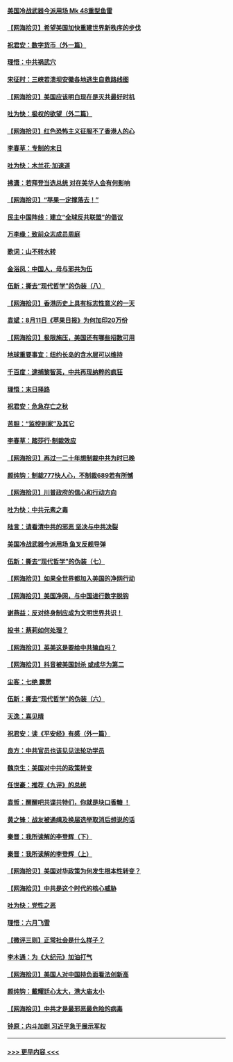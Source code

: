 #### [美国冷战武器今派用场 Mk 48重型鱼雷](../pages/nsc993/n12335354.md?t=08170151) 
#### [【网海拾贝】希望美国加快重建世界新秩序的步伐](../pages/nsc993/n12334224.md?t=08170151) 
#### [祝君安：数字货币（外一篇）](../pages/nsc993/n12334186.md?t=08170151) 
#### [理悟：中共祸武穴](../pages/nsc993/n12333962.md?t=08170151) 
#### [宋征时：三峡若溃坝安徽各地逃生自救路线图](../pages/nsc993/n12332450.md?t=08170151) 
#### [【网海拾贝】美国应该明白现在是灭共最好时机](../pages/nsc993/n12332313.md?t=08170151) 
#### [吐为快：极权的欲望（外二篇）](../pages/nsc993/n12332089.md?t=08170151) 
#### [【网海拾贝】红色恐怖主义征服不了香港人的心](../pages/nsc993/n12329296.md?t=08170151) 
#### [李春草：专制的末日](../pages/nsc993/n12329079.md?t=08170151) 
#### [吐为快：木兰花‧加速道](../pages/nsc993/n12327366.md?t=08170151) 
#### [拂潇：若拜登当选总统 对在美华人会有何影响](../pages/nsc993/n12295996.md?t=08170151) 
#### [【网海拾贝】“苹果一定撑落去！”](../pages/nsc993/n12326784.md?t=08170151) 
#### [民主中国阵线：建立“全球反共联盟”的倡议](../pages/nsc993/n12324177.md?t=08170151) 
#### [万李缘：致前众志成员周庭](../pages/nsc993/n12324635.md?t=08170151) 
#### [歌词：山不转水转](../pages/nsc993/n12324599.md?t=08170151) 
#### [金浴凤：中国人，毋与邪共为伍](../pages/nsc993/n12324257.md?t=08170151) 
#### [伍新：撕去“现代哲学”的伪装（八）](../pages/nsc993/n12324188.md?t=08170151) 
#### [【网海拾贝】香港历史上具有标志性意义的一天](../pages/nsc993/n12324021.md?t=08170151) 
#### [袁斌：8月11日《苹果日报》为何加印20万份](../pages/nsc993/n12323955.md?t=08170151) 
#### [【网海拾贝】极限施压，美国还有哪些招数可用](../pages/nsc993/n12322512.md?t=08170151) 
#### [地球重要事宜：纽约长岛的含水层可以维持](../pages/nsc993/n12321844.md?t=08170151) 
#### [千百度：逮捕黎智英，中共再现纳粹的疯狂](../pages/nsc993/n12321777.md?t=08170151) 
#### [理悟：末日择路](../pages/nsc993/n12320812.md?t=08170151) 
#### [祝君安：危急存亡之秋](../pages/nsc993/n12320795.md?t=08170151) 
#### [苦胆：“监控到家”及其它](../pages/nsc993/n12320751.md?t=08170151) 
#### [李春草：踏莎行·制裁效应](../pages/nsc993/n12318290.md?t=08170151) 
#### [【网海拾贝】再过一二十年想制裁中共为时已晚](../pages/nsc993/n12318195.md?t=08170151) 
#### [颜纯钩：制裁777快人心，不制裁689若有所憾](../pages/nsc993/n12316912.md?t=08170151) 
#### [【网海拾贝】川普政府的信心和行动方向](../pages/nsc993/n12316673.md?t=08170151) 
#### [吐为快：中共元素之毒](../pages/nsc993/n12316547.md?t=08170151) 
#### [陆言：请看清中共的邪恶 坚决与中共决裂](../pages/nsc993/n12315784.md?t=08170151) 
#### [美国冷战武器今派用场 鱼叉反舰导弹](../pages/nsc993/n12316258.md?t=08170151) 
#### [伍新：撕去“现代哲学”的伪装（七）](../pages/nsc993/n12315846.md?t=08170151) 
#### [【网海拾贝】如果全世界都加入美国的净网行动](../pages/nsc993/n12315588.md?t=08170151) 
#### [【网海拾贝】美国净网，与中国进行数字脱钩](../pages/nsc993/n12312813.md?t=08170151) 
#### [谢燕益：反对终身制应成为文明世界共识！](../pages/nsc993/n12310465.md?t=08170151) 
#### [投书：蔡莉如何处理？](../pages/nsc993/n12310224.md?t=08170151) 
#### [【网海拾贝】英美这是要给中共输血吗？](../pages/nsc993/n12307646.md?t=08170151) 
#### [【网海拾贝】抖音被美国封杀 或成华为第二](../pages/nsc993/n12305277.md?t=08170151) 
#### [尘客：七绝 霹雳](../pages/nsc993/n12304053.md?t=08170151) 
#### [伍新：撕去“现代哲学”的伪装（六）](../pages/nsc993/n12303243.md?t=08170151) 
#### [天逸：喜见晴](../pages/nsc993/n12303226.md?t=08170151) 
#### [祝君安：读《平安经》有感（外一篇）](../pages/nsc993/n12303170.md?t=08170151) 
#### [良方：中共官员也该见见法轮功学员](../pages/nsc993/n12302985.md?t=08170151) 
#### [魏京生：美国对中共的政策转变](../pages/nsc993/n12302929.md?t=08170151) 
#### [任世豪：推荐《九评》的总统](../pages/nsc993/n12302838.md?t=08170151) 
#### [袁哲：醒醒吧共谍共特们，你就是块口香糖 ！](../pages/nsc993/n12302678.md?t=08170151) 
#### [黄之锋：战友被通缉及换届选举取消后想说的话](../pages/nsc993/n12302681.md?t=08170151) 
#### [秦晋：我所读解的李登辉（下）](../pages/nsc993/n12302171.md?t=08170151) 
#### [秦晋：我所读解的李登辉（上）](../pages/nsc993/n12301979.md?t=08170151) 
#### [【网海拾贝】美国对华政策为何发生根本性转变？](../pages/nsc993/n12302091.md?t=08170151) 
#### [【网海拾贝】中共是这个时代的核心威胁](../pages/nsc993/n12300541.md?t=08170151) 
#### [吐为快：党性之恶](../pages/nsc993/n12300263.md?t=08170151) 
#### [理悟：六月飞雪](../pages/nsc993/n12300243.md?t=08170151) 
#### [【微评三则】正常社会是什么样子？](../pages/nsc993/n12300228.md?t=08170151) 
#### [李木通：为《大纪元》加油打气](../pages/nsc993/n12280363.md?t=08170151) 
#### [【网海拾贝】美国人对中国持负面看法创新高](../pages/nsc993/n12298720.md?t=08170151) 
#### [颜纯钩：戴耀廷心太大，港大庙太小](../pages/nsc993/n12297682.md?t=08170151) 
#### [【网海拾贝】中共才是最邪恶最危险的病毒](../pages/nsc993/n12296470.md?t=08170151) 
#### [钟原：内斗加剧 习近平急于展示军权](../pages/nsc993/n12292544.md?t=08170151) 

----
#### [ >>> 更早内容 <<< ](../indexes/nsc993-earlier.md)
